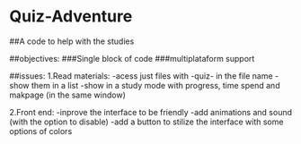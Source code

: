 # Quiz-Adventure
##A code to help with the studies

##objectives:
  ###Single block of code
  ###multiplataform support

##issues:
 1.Read materials:
    -acess just files with -quiz- in the file name 
    -show them in a list
    -show in a study mode with progress, time spend and makpage (in the same window)
      
  2.Front end:
    -inprove the interface to be friendly
      -add animations and sound (with the option to disable)
      -add a button to stilize the interface with some options of colors
